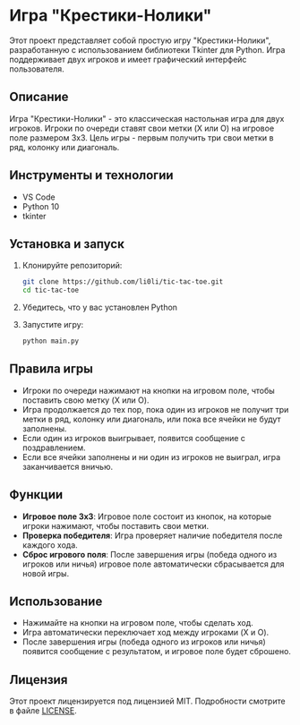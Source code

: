 # Игра "Крестики-Нолики"

Этот проект представляет собой простую игру "Крестики-Нолики", разработанную с использованием библиотеки Tkinter для Python. Игра поддерживает двух игроков и имеет графический интерфейс пользователя.

## Описание

Игра "Крестики-Нолики" - это классическая настольная игра для двух игроков. Игроки по очереди ставят свои метки (X или O) на игровое поле размером 3x3. Цель игры - первым получить три свои метки в ряд, колонку или диагональ.

## Инструменты и технологии
- VS Code
- Python 10
- tkinter

## Установка и запуск

1. Клонируйте репозиторий:
    ```bash
    git clone https://github.com/li0li/tic-tac-toe.git
    cd tic-tac-toe
    ```

2. Убедитесь, что у вас установлен Python

3. Запустите игру:
    ```bash
    python main.py
    ```

## Правила игры

- Игроки по очереди нажимают на кнопки на игровом поле, чтобы поставить свою метку (X или O).
- Игра продолжается до тех пор, пока один из игроков не получит три метки в ряд, колонку или диагональ, или пока все ячейки не будут заполнены.
- Если один из игроков выигрывает, появится сообщение с поздравлением.
- Если все ячейки заполнены и ни один из игроков не выиграл, игра заканчивается вничью.

## Функции

- **Игровое поле 3x3**: Игровое поле состоит из кнопок, на которые игроки нажимают, чтобы поставить свои метки.
- **Проверка победителя**: Игра проверяет наличие победителя после каждого хода.
- **Сброс игрового поля**: После завершения игры (победа одного из игроков или ничья) игровое поле автоматически сбрасывается для новой игры.

## Использование

- Нажимайте на кнопки на игровом поле, чтобы сделать ход.
- Игра автоматически переключает ход между игроками (X и O).
- После завершения игры (победа одного из игроков или ничья) появится сообщение с результатом, и игровое поле будет сброшено.


## Лицензия

Этот проект лицензируется под лицензией MIT. Подробности смотрите в файле [LICENSE](LICENSE.txt).
